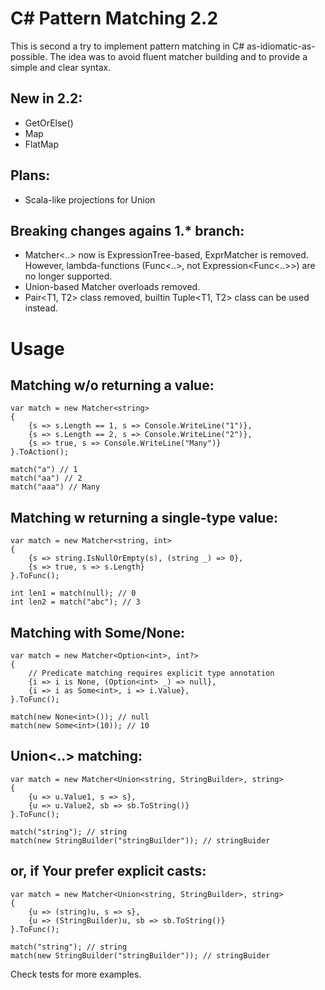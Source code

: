 C# Pattern Matching 2.2
=======================

This is second a try to implement pattern matching in C# as-idiomatic-as-possible. The
idea was to avoid fluent matcher building and to provide a simple and clear
syntax.

New in 2.2:
-----------
- GetOrElse()
- Map
- FlatMap

Plans:
------
- Scala-like projections for Union

Breaking changes agains 1.* branch:
-----------------------------------
- Matcher<..> now is ExpressionTree-based, ExprMatcher is removed. However,
lambda-functions (Func<..>, not Expression<Func<..>>) are no longer supported.
- Union-based Matcher overloads removed.
- Pair<T1, T2> class removed, builtin Tuple<T1, T2> class can be used instead.


Usage
=====

Matching w/o returning a value:
-------------------------------

~~~~~~~~~~~~~~~~~~~~~~~~~~~~~~~~~~~~~~~~~~~~~~~~~~~~~~~~~~~~~~~~~~~~~~~~~~~~~~~~
var match = new Matcher<string>
{
    {s => s.Length == 1, s => Console.WriteLine("1")},
    {s => s.Length == 2, s => Console.WriteLine("2")},
    {s => true, s => Console.WriteLine("Many")}
}.ToAction();

match("a") // 1
match("aa") // 2
match("aaa") // Many
~~~~~~~~~~~~~~~~~~~~~~~~~~~~~~~~~~~~~~~~~~~~~~~~~~~~~~~~~~~~~~~~~~~~~~~~~~~~~~~~

Matching w returning a single-type value:
-----------------------------------------

~~~~~~~~~~~~~~~~~~~~~~~~~~~~~~~~~~~~~~~~~~~~~~~~~~~~~~~~~~~~~~~~~~~~~~~~~~~~~~~~
var match = new Matcher<string, int>
{
    {s => string.IsNullOrEmpty(s), (string _) => 0},
    {s => true, s => s.Length}
}.ToFunc();

int len1 = match(null); // 0
int len2 = match("abc"); // 3
~~~~~~~~~~~~~~~~~~~~~~~~~~~~~~~~~~~~~~~~~~~~~~~~~~~~~~~~~~~~~~~~~~~~~~~~~~~~~~~~

Matching with Some/None:
------------------------

~~~~~~~~~~~~~~~~~~~~~~~~~~~~~~~~~~~~~~~~~~~~~~~~~~~~~~~~~~~~~~~~~~~~~~~~~~~~~~~~
var match = new Matcher<Option<int>, int?>
{
    // Predicate matching requires explicit type annotation
    {i => i is None, (Option<int> _) => null},
    {i => i as Some<int>, i => i.Value},
}.ToFunc();

match(new None<int>()); // null
match(new Some<int>(10)); // 10
~~~~~~~~~~~~~~~~~~~~~~~~~~~~~~~~~~~~~~~~~~~~~~~~~~~~~~~~~~~~~~~~~~~~~~~~~~~~~~~~

Union<..> matching:
-------------------

~~~~~~~~~~~~~~~~~~~~~~~~~~~~~~~~~~~~~~~~~~~~~~~~~~~~~~~~~~~~~~~~~~~~~~~~~~~~~~~~
var match = new Matcher<Union<string, StringBuilder>, string>
{
    {u => u.Value1, s => s},
    {u => u.Value2, sb => sb.ToString()}
}.ToFunc();

match("string"); // string
match(new StringBuilder("stringBuilder")); // stringBuider
~~~~~~~~~~~~~~~~~~~~~~~~~~~~~~~~~~~~~~~~~~~~~~~~~~~~~~~~~~~~~~~~~~~~~~~~~~~~~~~~

or, if Your prefer explicit casts:
----------------------------------

~~~~~~~~~~~~~~~~~~~~~~~~~~~~~~~~~~~~~~~~~~~~~~~~~~~~~~~~~~~~~~~~~~~~~~~~~~~~~~~~
var match = new Matcher<Union<string, StringBuilder>, string>
{
    {u => (string)u, s => s},
    {u => (StringBuilder)u, sb => sb.ToString()}
}.ToFunc();

match("string"); // string
match(new StringBuilder("stringBuilder")); // stringBuider
~~~~~~~~~~~~~~~~~~~~~~~~~~~~~~~~~~~~~~~~~~~~~~~~~~~~~~~~~~~~~~~~~~~~~~~~~~~~~~~~

Check tests for more examples.
